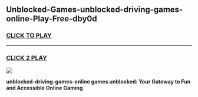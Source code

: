 
## Unblocked-Games-unblocked-driving-games-online-Play-Free-dby0d
<h3>
<a href="https://premium76.site?title=unblocked-driving-games-online&ref=21A">CLICK TO PLAY</a></h3>
<hr>

<h3>
<a href="https://premium76.site?title=unblocked-driving-games-online&ref=21A">CLICK 2 PLAY</a>
  
</h3>

<a href="https://premium76.site?title=unblocked-driving-games-online&ref=21A"><img src="https://clearcache.store/games.png"></a>


**unblocked-driving-games-online games unblocked: Your Gateway to Fun and Accessible Online Gaming**
